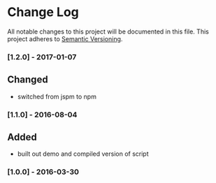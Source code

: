 # Change Log
All notable changes to this project will be documented in this file.
This project adheres to [Semantic Versioning](http://semver.org/).

### [1.2.0] - 2017-01-07
## Changed
- switched from jspm to npm

### [1.1.0] - 2016-08-04
## Added
- built out demo and compiled version of script

### [1.0.0] - 2016-03-30